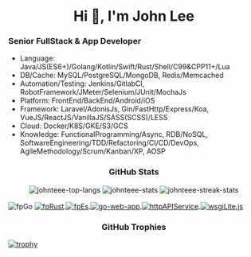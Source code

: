 <h1 align="center">Hi 👋, I'm John Lee</h1>

<h3 align="left">Senior FullStack & App Developer</h3>

- Language: Java/JS(ES6+)/Golang/Kotlin/Swift/Rust/Shell/C99&CPP11+/Lua
- DB/Cache: MySQL/PostgreSQL/MongoDB, Redis/Memcached
- Automation/Testing: Jenkins/GitlabCI, RobotFramework/JMeter/Selenium/JUnit/MochaJs
- Platform: FrontEnd/BackEnd/Android/iOS
- Framework: Laravel/AdonisJs, Gin/FastHttp/Express/Koa, VueJS/ReactJS/VanillaJS/SASS(SCSS)/LESS
- Cloud: Docker/K8S/GKE/S3/GCS
- Knowledge: FunctionalProgramming/Async, RDB/NoSQL, SoftwareEngineering/TDD/Refactoring/CI/CD/DevOps, AgileMethodology/Scrum/Kanban/XP, AOSP




<h3 align="center">GitHub Stats</h3>

<p align="center">
  <img align="center" src="https://github-readme-stats.vercel.app/api/top-langs?username=johnteee&layout=compact&langs_count=99&include_all_commits=true&count_private=true&role=OWNER,ORGANIZATION_MEMBER,COLLABORATOR&theme=slateorange&title_color=e3bb18&icon_color=e3bb18&bg_color=151515&border_color=323232" alt="johnteee-top-langs" />
  <img align="center" src="https://github-readme-stats.vercel.app/api?username=johnteee&show_icons=true&include_all_commits=true&count_private=true&role=OWNER,ORGANIZATION_MEMBER,COLLABORATOR&theme=slateorange&title_color=e3bb18&icon_color=e3bb18&bg_color=151515&border_color=323232" alt="johnteee-stats" />
  <img align="center" src="https://github-readme-streak-stats.herokuapp.com/?user=johnteee&include_all_commits=true&count_private=true&role=OWNER,ORGANIZATION_MEMBER,COLLABORATOR&theme=dark&ring=e3bb18&fire=e3bb18&currStreakLabel=e3bb18&border=323232" alt="johnteee-streak-stats" />
</p>

<p align="center>
  <a href="https://github.com/TeaEntityLab/fpGo"> <img align="center" src="https://github-readme-stats.vercel.app/api/pin/?username=TeaEntityLab&repo=fpGo&theme=dark" alt="fpGo"> </a>
  <a href="https://github.com/TeaEntityLab/fpRust"> <img align="center" src="https://github-readme-stats.vercel.app/api/pin/?username=TeaEntityLab&repo=fpRust&theme=dark" alt="fpRust"> </a>
  <a href="https://github.com/TeaEntityLab/fpEs"> <img align="center" src="https://github-readme-stats.vercel.app/api/pin/?username=TeaEntityLab&repo=fpEs&theme=dark" alt="fpEs"> </a>
  <a href="https://github.com/TeaEntityLab/go-web-app"> <img align="center" src="https://github-readme-stats.vercel.app/api/pin/?username=TeaEntityLab&repo=go-web-app&theme=dark" alt="go-web-app"> </a>
  <a href="https://github.com/TeaEntityLab/httpAPIService"> <img align="center" src="https://github-readme-stats.vercel.app/api/pin/?username=TeaEntityLab&repo=httpAPIService&theme=dark" alt="httpAPIService"> </a>
  <a href="https://github.com/TeaEntityLab/wsgiLite.js"> <img align="center" src="https://github-readme-stats.vercel.app/api/pin/?username=TeaEntityLab&repo=wsgiLite.js&theme=dark" alt="wsgiLite.js"> </a>
</p>

<h3 align="center">GitHub Trophies</h3>

[![trophy](https://github-profile-trophy.vercel.app/?username=johnteee&theme=onedark&column=8&margin-w=2&margin-h=2&no-frame=true)](https://github.com/ryo-ma/github-profile-trophy)

<!--
**johnteee/johnteee** is a ✨ _special_ ✨ repository because its `README.md` (this file) appears on your GitHub profile.

Here are some ideas to get you started:

- 🔭 I’m currently working on ...
- 🌱 I’m currently learning ...
- 👯 I’m looking to collaborate on ...
- 🤔 I’m looking for help with ...
- 💬 Ask me about ...
- 📫 How to reach me: ...
- 😄 Pronouns: ...
- ⚡ Fun fact: ...
-->
